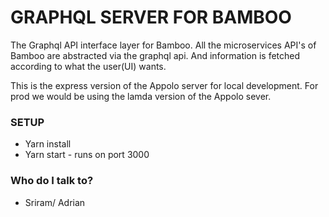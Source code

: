 # GRAPHQL SERVER FOR BAMBOO #

The Graphql API interface layer for Bamboo. All the microservices API's of Bamboo are abstracted  via the graphql api. And information is fetched 
according to what the user(UI) wants.

This is the express version of the Appolo server for local development. For prod we would be using the lamda version of the Appolo sever.


### SETUP ###

* Yarn install
* Yarn start - runs on port 3000

### Who do I talk to? ###

* Sriram/ Adrian
